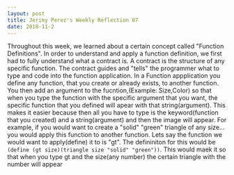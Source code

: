 ```yaml
---
layout: post
title: Jerimy Perez's Weekly Reflection 07
date: 2018-11-2
---
```


Throughout this week, we learned about a certain concept called "Function Definitions". In order to understand and apply a function definition, we first had to fully understand what a contract is. A contract is the structure of any specific function. The contract guides and "tells" the programmer what to type and code into the function application. In a Function appplication you define any function, that you create or already exists, to another function. You then add an argument to the fucntion,(Example: Size,Color) so that when you type the function with the specific argument that you want, the specific function that you defined will apear with that string(argument). This makes it easier because then all you have to type is the keyword(function that you created) and a string(argument) and then the image will appear. For example, if you would want to create a "solid" "green" triangle of any size... you would apply this function to another function. Lets say the function we would want to apply(define) it to is "gt". The defininiton for this would be ```(define (gt size)(triangle size "solid" "green"))```. This would maek it so that when you type gt and the size(any number) the certain triangle with the number will appear

